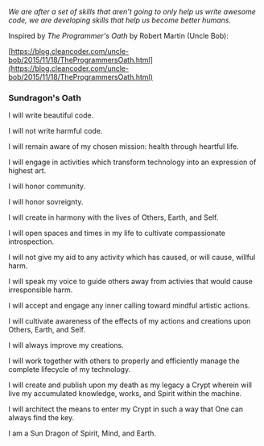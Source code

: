 
*We are after a set of skills that aren’t going to only help us write awesome code, we are developing skills that help us become better humans.*

Inspired by *The Programmer's Oath* by Robert Martin (Uncle Bob): 

[https://blog.cleancoder.com/uncle-bob/2015/11/18/TheProgrammersOath.html](https://blog.cleancoder.com/uncle-bob/2015/11/18/TheProgrammersOath.html)

### Sundragon's Oath

I will write beautiful code.

I will not write harmful code.

I will remain aware of my chosen mission: health through heartful life.

I will engage in activities which transform technology into an expression of highest art.

I will honor community.

I will honor sovreignty.

I will create in harmony with the lives of Others, Earth, and Self.

I will open spaces and times in my life to cultivate compassionate introspection.

I will not give my aid to any activity which has caused, or will cause, willful harm.

I will speak my voice to guide others away from activies that would cause irresponsible harm.

I will accept and engage any inner calling toward mindful artistic actions.

I will cultivate awareness of the effects of my actions and creations upon Others, Earth, and Self.

I will always improve my creations.

I will work together with others to properly and efficiently manage the complete lifecycle of my technology.

I will create and publish upon my death as my legacy a Crypt wherein will live my accumulated knowledge, works, and Spirit within the machine.

I will architect the means to enter my Crypt in such a way that One can always find the key.

I am a Sun Dragon of Spirit, Mind, and Earth.



